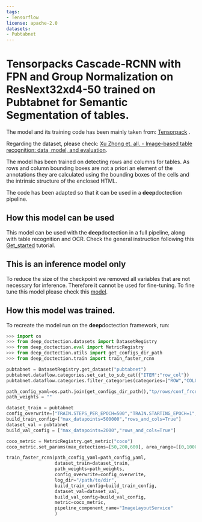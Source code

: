 ```yaml
---
tags:
- Tensorflow
license: apache-2.0
datasets:
- Pubtabnet
---
```



# Tensorpacks Cascade-RCNN with FPN and Group Normalization on ResNext32xd4-50 trained on Pubtabnet for Semantic Segmentation of tables. 

The model and its training code has been mainly taken from: [Tensorpack](https://github.com/tensorpack/tensorpack/tree/master/examples/FasterRCNN) . 

Regarding the dataset, please check: [Xu Zhong et. all. - Image-based table recognition: data, model, and evaluation](https://arxiv.org/abs/1911.10683). 

The model has been trained on detecting rows and columns for tables. As rows and column bounding boxes are not a priori an element of the annotations they are
calculated using the bounding boxes of the cells and the intrinsic structure of the enclosed HTML.

The code has been adapted so that it can be used in a **deep**doctection pipeline. 

## How this model can be used

This model can be used with the **deep**doctection in a full pipeline, along with table recognition and OCR. Check the general instruction following this [Get_started](https://github.com/deepdoctection/deepdoctection/blob/master/notebooks/Get_Started.ipynb) tutorial.

  
## This is an inference model only

To reduce the size of the checkpoint we removed all variables that are not necessary for inference. Therefore it cannot be used for fine-tuning. To fine tune this model please check this [model](https://huggingface.co/deepdoctection/tp_casc_rcnn_X_32xd4_50_FPN_GN_2FC_pubtabnet_rc).


## How this model was trained. 

To recreate the model run on the **deep**doctection framework, run:

```python
>>> import os
>>> from deep_doctection.datasets import DatasetRegistry
>>> from deep_doctection.eval import MetricRegistry
>>> from deep_doctection.utils import get_configs_dir_path
>>> from deep_doctection.train import train_faster_rcnn

pubtabnet = DatasetRegistry.get_dataset("pubtabnet")
pubtabnet.dataflow.categories.set_cat_to_sub_cat({"ITEM":"row_col"})
pubtabnet.dataflow.categories.filter_categories(categories=["ROW","COLUMN"])

path_config_yaml=os.path.join(get_configs_dir_path(),"tp/rows/conf_frcnn_rows.yaml")
path_weights = ""

dataset_train = pubtabnet
config_overwrite=["TRAIN.STEPS_PER_EPOCH=500","TRAIN.STARTING_EPOCH=1", "TRAIN.CHECKPOINT_PERIOD=50"]
build_train_config=["max_datapoints=500000","rows_and_cols=True"]
dataset_val = pubtabnet
build_val_config = ["max_datapoints=2000","rows_and_cols=True"]

coco_metric = MetricRegistry.get_metric("coco")
coco_metric.set_params(max_detections=[50,200,600], area_range=[[0,1000000],[0,200],[200,800],[800,1000000]])

train_faster_rcnn(path_config_yaml=path_config_yaml,
                  dataset_train=dataset_train,
                  path_weights=path_weights,
                  config_overwrite=config_overwrite,
                  log_dir="/path/to/dir",
                  build_train_config=build_train_config,
                  dataset_val=dataset_val,
                  build_val_config=build_val_config,
                  metric=coco_metric,
                  pipeline_component_name="ImageLayoutService"
                  )
```
